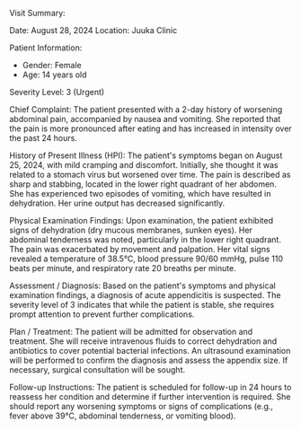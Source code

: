 Visit Summary:

Date: August 28, 2024
Location: Juuka Clinic

Patient Information:
- Gender: Female
- Age: 14 years old

Severity Level: 3 (Urgent)

Chief Complaint:
The patient presented with a 2-day history of worsening abdominal pain, accompanied by nausea and vomiting. She reported that the pain is more pronounced after eating and has increased in intensity over the past 24 hours.

History of Present Illness (HPI):
The patient's symptoms began on August 25, 2024, with mild cramping and discomfort. Initially, she thought it was related to a stomach virus but worsened over time. The pain is described as sharp and stabbing, located in the lower right quadrant of her abdomen. She has experienced two episodes of vomiting, which have resulted in dehydration. Her urine output has decreased significantly.

Physical Examination Findings:
Upon examination, the patient exhibited signs of dehydration (dry mucous membranes, sunken eyes). Her abdominal tenderness was noted, particularly in the lower right quadrant. The pain was exacerbated by movement and palpation. Her vital signs revealed a temperature of 38.5°C, blood pressure 90/60 mmHg, pulse 110 beats per minute, and respiratory rate 20 breaths per minute.

Assessment / Diagnosis:
Based on the patient's symptoms and physical examination findings, a diagnosis of acute appendicitis is suspected. The severity level of 3 indicates that while the patient is stable, she requires prompt attention to prevent further complications.

Plan / Treatment:
The patient will be admitted for observation and treatment. She will receive intravenous fluids to correct dehydration and antibiotics to cover potential bacterial infections. An ultrasound examination will be performed to confirm the diagnosis and assess the appendix size. If necessary, surgical consultation will be sought.

Follow-up Instructions:
The patient is scheduled for follow-up in 24 hours to reassess her condition and determine if further intervention is required. She should report any worsening symptoms or signs of complications (e.g., fever above 39°C, abdominal tenderness, or vomiting blood).